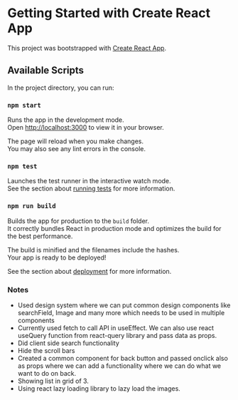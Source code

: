 # Getting Started with Create React App

This project was bootstrapped with [Create React App](https://github.com/facebook/create-react-app).

## Available Scripts

In the project directory, you can run:

### `npm start`

Runs the app in the development mode.\
Open [http://localhost:3000](http://localhost:3000) to view it in your browser.

The page will reload when you make changes.\
You may also see any lint errors in the console.

### `npm test`

Launches the test runner in the interactive watch mode.\
See the section about [running tests](https://facebook.github.io/create-react-app/docs/running-tests) for more information.

### `npm run build`

Builds the app for production to the `build` folder.\
It correctly bundles React in production mode and optimizes the build for the best performance.

The build is minified and the filenames include the hashes.\
Your app is ready to be deployed!

See the section about [deployment](https://facebook.github.io/create-react-app/docs/deployment) for more information.

### Notes

- Used design system where we can put common design components like searchField, Image and many more which needs to be used in multiple components
- Currently used fetch to call API in useEffect. We can also use react useQuery function from react-query library and pass data as props.
- Did client side search functionality
- Hide the scroll bars
- Created a common component for back button and passed onclick also as props where we can add a functionality where we can do what we want to do on back.
- Showing list in grid of 3.
- Using react lazy loading library to lazy load the images.
